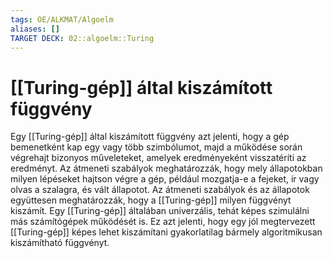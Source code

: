 ```yaml
---
tags: OE/ALKMAT/Algoelm 
aliases: []
TARGET DECK: 02::algoelm::Turing
---
```

# [[Turing-gép]] által kiszámított függvény
Egy [[Turing-gép]] által kiszámított függvény azt jelenti, hogy a gép bemenetként kap egy vagy több szimbólumot, majd a működése során végrehajt bizonyos műveleteket, amelyek eredményeként visszatéríti az eredményt.
Az átmeneti szabályok meghatározzák, hogy mely állapotokban milyen lépéseket hajtson végre a gép, például mozgatja-e a fejeket, ír vagy olvas a szalagra, és vált állapotot. Az átmeneti szabályok és az állapotok együttesen meghatározzák, hogy a [[Turing-gép]] milyen függvényt kiszámít.
Egy [[Turing-gép]] általában univerzális, tehát képes szimulálni más számítógépek működését is. Ez azt jelenti, hogy egy jól megtervezett [[Turing-gép]] képes lehet kiszámítani gyakorlatilag bármely algoritmikusan kiszámítható függvényt.